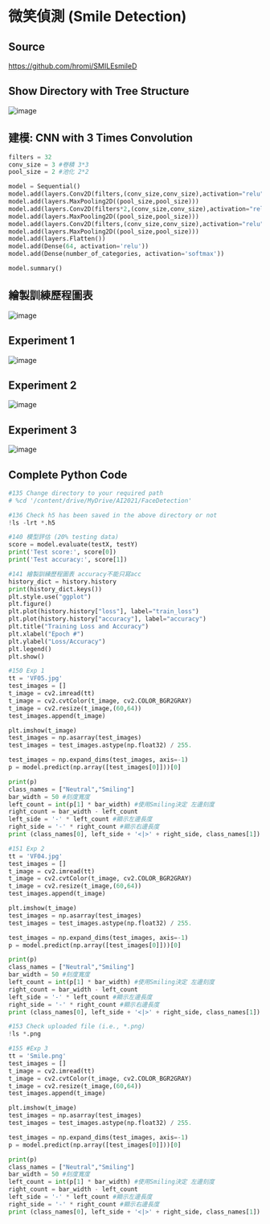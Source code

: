 # 微笑偵測 (Smile Detection)

## Source

https://github.com/hromi/SMILEsmileD

## Show Directory with Tree Structure

![image](https://user-images.githubusercontent.com/89304181/140705934-4486de2f-3825-4d48-b170-e521d63701e2.png)

## 建模: CNN with 3 Times Convolution

````python
filters = 32
conv_size = 3 #卷積 3*3
pool_size = 2 #池化 2*2

model = Sequential()
model.add(layers.Conv2D(filters,(conv_size,conv_size),activation="relu",input_shape=trainX.shape[1:]))
model.add(layers.MaxPooling2D((pool_size,pool_size)))
model.add(layers.Conv2D(filters*2,(conv_size,conv_size),activation="relu"))
model.add(layers.MaxPooling2D((pool_size,pool_size)))
model.add(layers.Conv2D(filters,(conv_size,conv_size),activation="relu"))
model.add(layers.MaxPooling2D((pool_size,pool_size)))
model.add(layers.Flatten())
model.add(Dense(64, activation='relu'))
model.add(Dense(number_of_categories, activation='softmax'))

model.summary()
````

## 繪製訓練歷程圖表

![image](https://user-images.githubusercontent.com/89304181/140706186-d2f111d1-fd6f-4fd1-99f6-c6cb59f761f0.png)

## Experiment 1

![image](https://user-images.githubusercontent.com/89304181/140706346-2294b8a9-08ff-4fef-bbe7-1f6027bff6c2.png)

## Experiment 2

![image](https://user-images.githubusercontent.com/89304181/140706386-e9a4a377-3319-4fcd-8465-e956e61b8df8.png)

## Experiment 3

![image](https://user-images.githubusercontent.com/89304181/140706479-2e90f499-87b2-4dc2-aa50-802c588ed6bb.png)

## Complete Python Code

````python
#135 Change directory to your required path
# %cd '/content/drive/MyDrive/AI2021/FaceDetection'

#136 Check h5 has been saved in the above directory or not
!ls -lrt *.h5

#140 模型評估 (20% testing data)
score = model.evaluate(testX, testY)
print('Test score:', score[0])
print('Test accuracy:', score[1])

#141 繪製訓練歷程圖表 accuracy不能只寫acc
history_dict = history.history
print(history_dict.keys())
plt.style.use("ggplot")
plt.figure()
plt.plot(history.history["loss"], label="train_loss")
plt.plot(history.history["accuracy"], label="accuracy")
plt.title("Training Loss and Accuracy")
plt.xlabel("Epoch #")
plt.ylabel("Loss/Accuracy")
plt.legend()
plt.show()

#150 Exp 1 
tt = 'VF05.jpg'
test_images = []
t_image = cv2.imread(tt)
t_image = cv2.cvtColor(t_image, cv2.COLOR_BGR2GRAY)
t_image = cv2.resize(t_image,(60,64))
test_images.append(t_image)

plt.imshow(t_image)
test_images = np.asarray(test_images)
test_images = test_images.astype(np.float32) / 255.

test_images = np.expand_dims(test_images, axis=-1)
p = model.predict(np.array([test_images[0]]))[0]

print(p)
class_names = ["Neutral","Smiling"]
bar_width = 50 #刻度寬度
left_count = int(p[1] * bar_width) #使用Smiling決定 左邊刻度
right_count = bar_width - left_count 
left_side = '-' * left_count #顯示左邊長度
right_side = '-' * right_count #顯示右邊長度
print (class_names[0], left_side + '<|>' + right_side, class_names[1])

#151 Exp 2
tt = 'VF04.jpg'
test_images = []
t_image = cv2.imread(tt)
t_image = cv2.cvtColor(t_image, cv2.COLOR_BGR2GRAY)
t_image = cv2.resize(t_image,(60,64))
test_images.append(t_image)

plt.imshow(t_image)
test_images = np.asarray(test_images)
test_images = test_images.astype(np.float32) / 255.

test_images = np.expand_dims(test_images, axis=-1)
p = model.predict(np.array([test_images[0]]))[0]

print(p)
class_names = ["Neutral","Smiling"]
bar_width = 50 #刻度寬度
left_count = int(p[1] * bar_width) #使用Smiling決定 左邊刻度
right_count = bar_width - left_count 
left_side = '-' * left_count #顯示左邊長度
right_side = '-' * right_count #顯示右邊長度
print (class_names[0], left_side + '<|>' + right_side, class_names[1])

#153 Check uploaded file (i.e., *.png)
!ls *.png

#155 #Exp 3
tt = 'Smile.png'
test_images = []
t_image = cv2.imread(tt)
t_image = cv2.cvtColor(t_image, cv2.COLOR_BGR2GRAY)
t_image = cv2.resize(t_image,(60,64))
test_images.append(t_image)

plt.imshow(t_image)
test_images = np.asarray(test_images)
test_images = test_images.astype(np.float32) / 255.

test_images = np.expand_dims(test_images, axis=-1)
p = model.predict(np.array([test_images[0]]))[0]

print(p)
class_names = ["Neutral","Smiling"]
bar_width = 50 #刻度寬度
left_count = int(p[1] * bar_width) #使用Smiling決定 左邊刻度
right_count = bar_width - left_count 
left_side = '-' * left_count #顯示左邊長度
right_side = '-' * right_count #顯示右邊長度
print (class_names[0], left_side + '<|>' + right_side, class_names[1])

````




